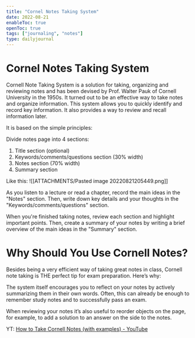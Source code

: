```yaml
---
title: "Cornel Notes Taking System"
date: 2022-08-21
enableToc: true
openToc: true
tags: ["journaling", "notes"]
type: dailyjournal
---
```


# Cornel Notes Taking System

Cornell Note Taking System is a solution for taking, organizing and reviewing notes and has been devised by Prof. Walter Pauk of Cornell University in the 1950s. It turned out to be an effective way to take notes and organize information. This system allows you to quickly identify and record key information. It also provides a way to review and recall information later.

It is based on the simple principles:

Divide notes page into 4 sections:
1. Title section (optional)
2. Keywords/comments/questions section (30% width)
3. Notes section (70% width)
4. Summary section

Like this:
![[ATTACHMENTS/Pasted image 20220821205449.png]]

As you listen to a lecture or read a chapter, record the main ideas in the "Notes" section. Then, write down key details and your thoughts in the "Keywords/comments/questions" section.

When you're finished taking notes, review each section and highlight important points. Then, create a summary of your notes by writing a brief overview of the main ideas in the "Summary" section.

# Why Should You Use Cornell Notes?

Besides being a very efficient way of taking great notes in class, Cornell note taking is THE perfect tip for exam preparation. Here’s why:

The system itself encourages you to reflect on your notes by actively summarizing them in their own words. Often, this can already be enough to remember study notes and to successfully pass an exam.

When reviewing your notes it’s also useful to reorder objects on the page, for example, to add a solution to an answer on the side to the notes.

YT:
[How to Take Cornell Notes (with examples) - YouTube](https://www.youtube.com/watch?v=OcWfXWM4kco)